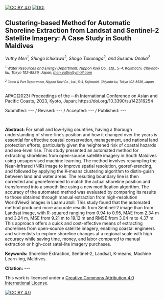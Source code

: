 [![CC BY 4.0][cc-by-shield]][cc-by] [![DOI](https://img.shields.io/badge/DOI-Link-blue.svg)](https://doi.org/10.3390/su142316254)


## Clustering-based Method for Automatic Shoreline Extraction from Landsat and Sentinel-2 Satellite Imagery: A Case Study in South Maldives
 

*Vuthy Men<sup>1</sup>, Shingo Ichikawa<sup>2</sup>, Shogo Tokunaga<sup>2</sup>, and Susumu Onaka<sup>2</sup>*


 *<sup> <sup>1</sup> Water Resources and Energy Department, Nippon Koei Co., Ltd., 5-4, Kojimachi, Chiyoda-ku, Tokyo 102-8539, Japan, men.vuthy@ymail.com* </sup>

<font size= 1.5>  *<sup>2</sup> Coast & Port Department, Nippon Koei Co., Ltd., 5-4, Kojimachi, Chiyoda-ku, Tokyo 102-8539, Japan*
</font>


<br />
APAC(2023) 
Proceedings of the --th International Conference on Asian and Pacific Coasts, 2023, Kyoto, Japan; https://doi.org/10.3390/su142316254

Submitted: --- / Revised: --- / Accepted: --- / Published: ---

<!-- (This article belongs to the Special Issue Advances in Aquatic Ecology for Sustainability: Priorities, Approaches, and Partnerships for Management and Conservation of Freshwaters) -->

<br />

**Abstract:** For small and low-lying countries, having a thorough understanding of shore-line’s position and how it changed over the years is essential for effective coastal conservation, management, and national land protection efforts, particularly given the heightened risk of coastal hazards and sea-level rise. This study presented an automated method for extracting shorelines from open-source satellite imagery in South Maldives using unsupervised machine learning. The method involves resampling the Near-Infrared (NIR) image to improve spatial resolution, georef-erencing, and followed by applying the K-means clustering algorithm to distin-guish between land and water areas. The resulting boundary line is then corrected and georeferenced to match the actual shoreline position and transformed into a smooth line using a new modification algorithm. The accuracy of the automated method was evaluated by comparing its results to those obtained through manual extraction from high-resolution WorldView2 images in Laamu atoll. This study found that the automated method produced more accurate results from Sentinel-2 image than from Landsat image, with R-squared ranging from 0.94 to 0.95, MAE from 2.34 m and 3.24 m, MSE from 9.21 m to 19.12 m and RMSE from 3.04 m to 4.37 m. This approach offers a quick and cost-effective means of extracting shorelines from open-source satellite imagery, enabling coastal engineers and sci-entists to explore shoreline changes at a regional scale with high accuracy while saving time, money, and labor compared to manual extraction or high-cost satel-lite imagery purchases.

**Keywords:** Shoreline Extraction, Sentinel-2, Landsat, K-means, Machine Learn-ing, Maldives.


**Citation:** ---

This work is licensed under a [Creative Commons Attribution 4.0 International License][cc-by].

[![CC BY 4.0][cc-by-image]][cc-by]

[cc-by]: https://creativecommons.org/
[cc-by-image]: https://i.creativecommons.org/l/by/4.0/88x31.png
[cc-by-shield]: https://img.shields.io/badge/License-CC%20BY%204.0-lightgrey.svg